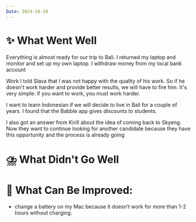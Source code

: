 ```yaml
---
Date: 2024-10-29
---
```



# **✨ What Went Well**

Everything is almost ready for our trip to Bali. 
I returned my laptop and monitor and set up my own laptop. 
I withdraw money from my local bank account

Work
I told Slava that I was not happy with the quality of his work. So if he doesn't work harder and provide better results, we will have to fire him. 
It's very simple: if you want to work, you must work harder. 

I want to learn Indonesian if we will decide to live in Bali for a couple of years. I found that the Babble app gives discounts to students. 

I also got an answer from Kirill about the idea of coming back to Skyeng. Now they want to continue looking for another candidate because they have this opportunity and the process is already going

#  **⛈️ What Didn't Go Well**



# **💫 What Can Be Improved**:

- change a battery on my Mac because it doesn’t work for more than 1-2 hours without charging. 
